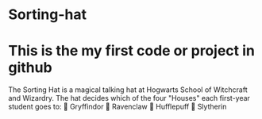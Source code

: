 # Sorting-hat
# This is the my first code or project in github
The Sorting Hat is a magical talking hat at Hogwarts School of Witchcraft and Wizardry. The hat decides which of the four "Houses" each first-year student goes to:  🦁 Gryffindor 🦅 Ravenclaw 🦡 Hufflepuff 🐍 Slytherin
